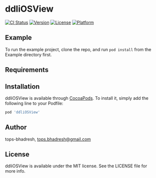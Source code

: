 # ddliOSView

[![CI Status](https://img.shields.io/travis/tops-bhadresh/ddliOSView.svg?style=flat)](https://travis-ci.org/tops-bhadresh/ddliOSView)
[![Version](https://img.shields.io/cocoapods/v/ddliOSView.svg?style=flat)](https://cocoapods.org/pods/ddliOSView)
[![License](https://img.shields.io/cocoapods/l/ddliOSView.svg?style=flat)](https://cocoapods.org/pods/ddliOSView)
[![Platform](https://img.shields.io/cocoapods/p/ddliOSView.svg?style=flat)](https://cocoapods.org/pods/ddliOSView)

## Example

To run the example project, clone the repo, and run `pod install` from the Example directory first.

## Requirements

## Installation

ddliOSView is available through [CocoaPods](https://cocoapods.org). To install
it, simply add the following line to your Podfile:

```ruby
pod 'ddliOSView'
```

## Author

tops-bhadresh, tops.bhadresh@gmail.com

## License

ddliOSView is available under the MIT license. See the LICENSE file for more info.
